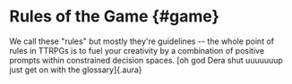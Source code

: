 # Rules of the Game {#game}

We call these "rules" but mostly they're guidelines -- the whole point of rules
in TTRPGs is to fuel your creativity by a combination of positive prompts within
constrained decision spaces.
[oh god Dera shut uuuuuuup just get on with the glossary]{.aura}
